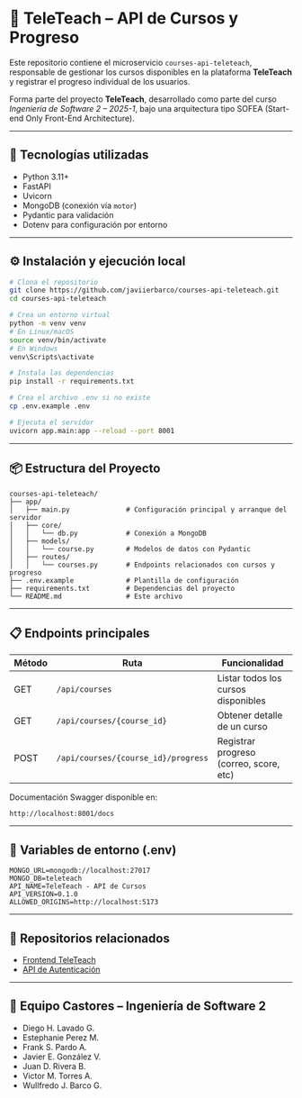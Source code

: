 # 📘 TeleTeach – API de Cursos y Progreso

Este repositorio contiene el microservicio `courses-api-teleteach`, responsable de gestionar los cursos disponibles en la plataforma **TeleTeach** y registrar el progreso individual de los usuarios.

Forma parte del proyecto **TeleTeach**, desarrollado como parte del curso _Ingeniería de Software 2 – 2025-1_, bajo una arquitectura tipo SOFEA (Start-end Only Front-End Architecture).

---

## 🚀 Tecnologías utilizadas

- Python 3.11+
- FastAPI
- Uvicorn
- MongoDB (conexión vía `motor`)
- Pydantic para validación
- Dotenv para configuración por entorno

---

## ⚙️ Instalación y ejecución local

```bash
# Clona el repositorio
git clone https://github.com/javiierbarco/courses-api-teleteach.git
cd courses-api-teleteach

# Crea un entorno virtual
python -m venv venv
# En Linux/macOS
source venv/bin/activate
# En Windows
venv\Scripts\activate

# Instala las dependencias
pip install -r requirements.txt

# Crea el archivo .env si no existe
cp .env.example .env

# Ejecuta el servidor
uvicorn app.main:app --reload --port 8001
```

---

## 📦 Estructura del Proyecto

```
courses-api-teleteach/
├── app/
│   ├── main.py              # Configuración principal y arranque del servidor
│   ├── core/
│   │   └── db.py            # Conexión a MongoDB
│   ├── models/
│   │   └── course.py        # Modelos de datos con Pydantic
│   ├── routes/
│   │   └── courses.py       # Endpoints relacionados con cursos y progreso
├── .env.example             # Plantilla de configuración
├── requirements.txt         # Dependencias del proyecto
└── README.md                # Este archivo
```

---

## 📋 Endpoints principales

| Método | Ruta                               | Funcionalidad                           |
|--------|------------------------------------|------------------------------------------|
| GET    | `/api/courses`                     | Listar todos los cursos disponibles      |
| GET    | `/api/courses/{course_id}`         | Obtener detalle de un curso             |
| POST   | `/api/courses/{course_id}/progress`| Registrar progreso (correo, score, etc) |

Documentación Swagger disponible en:
```
http://localhost:8001/docs
```

---

## 📂 Variables de entorno (.env)

```env
MONGO_URL=mongodb://localhost:27017
MONGO_DB=teleteach
API_NAME=TeleTeach - API de Cursos
API_VERSION=0.1.0
ALLOWED_ORIGINS=http://localhost:5173
```

---

## 🔗 Repositorios relacionados

- [Frontend TeleTeach](https://github.com/javiierbarco/frontend-teleteach)
- [API de Autenticación](https://github.com/javiierbarco/auth-api-teleteach)

---

## 👥 Equipo Castores – Ingeniería de Software 2

- Diego H. Lavado G.  
- Estephanie Perez M.  
- Frank S. Pardo A.  
- Javier E. González V.  
- Juan D. Rivera B.  
- Victor M. Torres A.  
- Wullfredo J. Barco G.